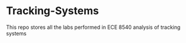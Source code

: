 # Tracking-Systems
This repo stores all the labs performed in ECE 8540 analysis of tracking systems
